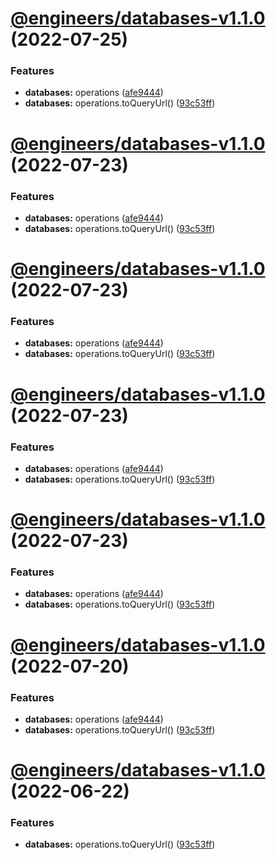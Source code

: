 # [@engineers/databases-v1.1.0](https://github.com/eng-dibo/dibo/compare/@engineers/databases-v1.0.1...@engineers/databases-v1.1.0) (2022-07-25)

### Features

- **databases:** operations ([afe9444](https://github.com/eng-dibo/dibo/commit/afe9444897c42595d58f2010756e6394f1822de7))
- **databases:** operations.toQueryUrl() ([93c53ff](https://github.com/eng-dibo/dibo/commit/93c53ffa5e89faca571dc300761844b3a0b7afc8))

# [@engineers/databases-v1.1.0](https://github.com/eng-dibo/dibo/compare/@engineers/databases-v1.0.1...@engineers/databases-v1.1.0) (2022-07-23)

### Features

- **databases:** operations ([afe9444](https://github.com/eng-dibo/dibo/commit/afe9444897c42595d58f2010756e6394f1822de7))
- **databases:** operations.toQueryUrl() ([93c53ff](https://github.com/eng-dibo/dibo/commit/93c53ffa5e89faca571dc300761844b3a0b7afc8))

# [@engineers/databases-v1.1.0](https://github.com/eng-dibo/dibo/compare/@engineers/databases-v1.0.1...@engineers/databases-v1.1.0) (2022-07-23)

### Features

- **databases:** operations ([afe9444](https://github.com/eng-dibo/dibo/commit/afe9444897c42595d58f2010756e6394f1822de7))
- **databases:** operations.toQueryUrl() ([93c53ff](https://github.com/eng-dibo/dibo/commit/93c53ffa5e89faca571dc300761844b3a0b7afc8))

# [@engineers/databases-v1.1.0](https://github.com/eng-dibo/dibo/compare/@engineers/databases-v1.0.1...@engineers/databases-v1.1.0) (2022-07-23)

### Features

- **databases:** operations ([afe9444](https://github.com/eng-dibo/dibo/commit/afe9444897c42595d58f2010756e6394f1822de7))
- **databases:** operations.toQueryUrl() ([93c53ff](https://github.com/eng-dibo/dibo/commit/93c53ffa5e89faca571dc300761844b3a0b7afc8))

# [@engineers/databases-v1.1.0](https://github.com/eng-dibo/dibo/compare/@engineers/databases-v1.0.1...@engineers/databases-v1.1.0) (2022-07-23)

### Features

- **databases:** operations ([afe9444](https://github.com/eng-dibo/dibo/commit/afe9444897c42595d58f2010756e6394f1822de7))
- **databases:** operations.toQueryUrl() ([93c53ff](https://github.com/eng-dibo/dibo/commit/93c53ffa5e89faca571dc300761844b3a0b7afc8))

# [@engineers/databases-v1.1.0](https://github.com/eng-dibo/dibo/compare/@engineers/databases-v1.0.1...@engineers/databases-v1.1.0) (2022-07-20)

### Features

- **databases:** operations ([afe9444](https://github.com/eng-dibo/dibo/commit/afe9444897c42595d58f2010756e6394f1822de7))
- **databases:** operations.toQueryUrl() ([93c53ff](https://github.com/eng-dibo/dibo/commit/93c53ffa5e89faca571dc300761844b3a0b7afc8))

# [@engineers/databases-v1.1.0](https://github.com/eng-dibo/dibo/compare/@engineers/databases-v1.0.1...@engineers/databases-v1.1.0) (2022-06-22)

### Features

- **databases:** operations.toQueryUrl() ([93c53ff](https://github.com/eng-dibo/dibo/commit/93c53ffa5e89faca571dc300761844b3a0b7afc8))
